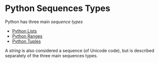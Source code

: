 # Python Sequences Types
Python has three main *sequence types*
- [Python Lists](./CS50x_Python-Lists.md)
- [Python Ranges](./CS50x_Python-Ranges.md)
- [Python Tuples](./CS50x_Python-Tuples.md)

A *string* is also considered a sequence (of Unicode code), but is described separately of the three main sequences types. 


